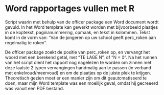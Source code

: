 # Word rapportages vullen met R
Script waarin met behulp van de officer package een Word document wordt gevuld. In het Word template kan gewerkt worden met bijvoorbeeld 
plaatjes in de koptekst, paginanummering, opmaak, en tekst in kolommen. Tekst komt in de vorm van:
“Van de jongeren op uw school geeft perc_roken aan regelmatig te roken”. 

De officer package zoekt de positie van perc_roken op, en vervangt het woord met een berekend getal, met “TE LAGE N”, of “N = 0”. Na het runnen van het script dient het rapport nog nagelezen te worden om zinnen met deze laatste 2 typen vervangingen handmatig aan te passen (in verband met enkelvoud/meervoud) en om de plaatjes op de juiste plek te krijgen. Theoretisch gezien moet er een manier zijn om dit geautomatiseerd te doen, maar mijn Word template was een moeilijk geval, omdat hij gecreeerd was vanuit een PDF bestand.


